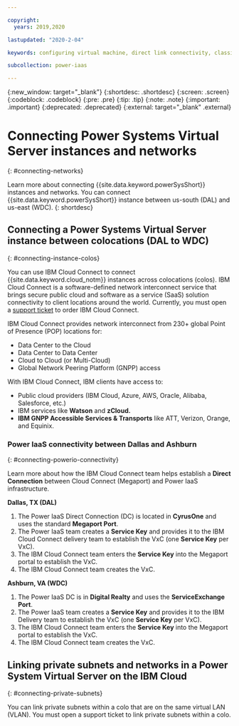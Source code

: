 ```yaml
---

copyright:
  years: 2019,2020

lastupdated: "2020-2-04"

keywords: configuring virtual machine, direct link connectivity, classic infrastructure, power infrastructure, network, Megaport, VxC, POP

subcollection: power-iaas

---
```


{:new_window: target="_blank"}
{:shortdesc: .shortdesc}
{:screen: .screen}
{:codeblock: .codeblock}
{:pre: .pre}
{:tip: .tip}
{:note: .note}
{:important: .important}
{:deprecated: .deprecated}
{:external: target="_blank" .external}

# Connecting Power Systems Virtual Server instances and networks
{: #connecting-networks}

Learn more about connecting {{site.data.keyword.powerSysShort}} instances and networks. You can connect {{site.data.keyword.powerSysShort}} instance between us-south (DAL) and us-east (WDC).
{: shortdesc}

## Connecting a Power Systems Virtual Server instance between colocations (DAL to WDC)
{: #connecting-instance-colos}

You can use IBM Cloud Connect to connect {{site.data.keyword.cloud_notm}} instances across colocations (colos). IBM Cloud Connect is a software-defined network interconnect service that brings secure public cloud and software as a service (SaaS) solution connectivity to client locations around the world. Currently, you must open a [support ticket](/docs/infrastructure/power-iaas?topic=power-iaas-getting-help-and-support) to order IBM Cloud Connect.

IBM Cloud Connect provides network interconnect from 230+ global Point of Presence (POP) locations for:

- Data Center to the Cloud
- Data Center to Data Center
- Cloud to Cloud (or Multi-Cloud)
- Global Network Peering Platform (GNPP) access

With IBM Cloud Connect, IBM clients have access to:

- Public cloud providers (IBM Cloud, Azure, AWS, Oracle, Alibaba, Salesforce, etc.)
- IBM services like **Watson** and **zCloud.**
- **IBM GNPP Accessible Services & Transports** like ATT, Verizon, Orange, and Equinix.

### Power IaaS connectivity between Dallas and Ashburn
{: #connecting-powerio-connectivity}

Learn more about how the IBM Cloud Connect team helps establish a **Direct Connection** between Cloud Connect (Megaport) and Power IaaS infrastructure.

**Dallas, TX (DAL)**

1. The Power IaaS Direct Connection (DC) is located in **CyrusOne** and uses the standard **Megaport Port**.
2. The Power IaaS team creates a **Service Key** and provides it to the IBM Cloud Connect delivery team to establish the VxC (one **Service Key** per VxC).
3. The IBM Cloud Connect team enters the **Service Key** into the Megaport portal to establish the VxC.
4. The IBM Cloud Connect team creates the VxC.

**Ashburn, VA (WDC)**

1. The Power IaaS DC is in **Digital Realty** and uses the **ServiceExchange Port**.
2. The Power IaaS team creates a **Service Key** and provides it to the IBM Delivery team to establish the VxC (one **Service Key** per VxC).
3. The IBM Cloud Connect team enters the **Service Key** into the Megaport portal to establish the VxC.
4. The IBM Cloud Connect team creates the VxC.

## Linking private subnets and networks in a Power System Virtual Server on the IBM Cloud
{: #connecting-private-subnets}

 You can link private subnets within a colo that are on the same virtual LAN (VLAN). You must open a support ticket to link private subnets within a colo.
